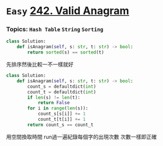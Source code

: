 # `Easy` [242. Valid Anagram](https://leetcode.com/problems/valid-anagram/description/)
### Topics: `Hash Table` `String` `Sorting`
```python
class Solution:
    def isAnagram(self, s: str, t: str) -> bool:
        return sorted(s) == sorted(t)
```
先排序然後比較一不一樣就好
```python
class Solution:
    def isAnagram(self, s: str, t: str) -> bool:
        count_s = defaultdict(int)
        count_t = defaultdict(int)
        if len(s) != len(t):
            return False
        for i in range(len(s)):
            count_s[s[i]] += 1
            count_t[t[i]] += 1
        return count_s == count_t
```
用空間換取時間
run過一遍紀錄每個字的出現次數 次數一樣即正確